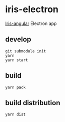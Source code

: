 # iris-electron

[Iris-angular](https://github.com/irislib/iris-angular) Electron app

## develop
```
git submodule init
yarn
yarn start
```

## build
```
yarn pack
```

## build distribution
```
yarn dist
```
